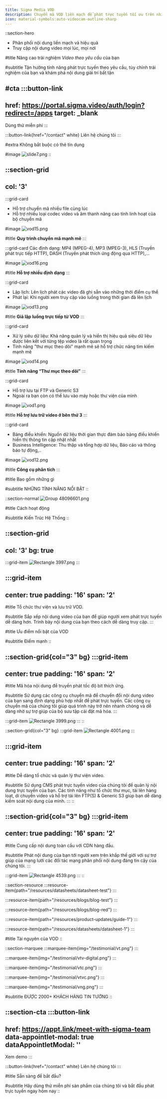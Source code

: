 ```yaml
---
title: Sigma Media VOD
description: Chuyển mã VOD liền mạch để phát trực tuyến tối ưu trên nhiều nền tảng khác nhau.
icon: material-symbols:auto-videocam-outline-sharp
---
```


::section-hero
- Phân phối nội dung liền mạch và hiệu quả
- Truy cập nội dung video mọi lúc, mọi nơi

#title
Nâng cao trải nghiệm _Video theo yêu cầu_ của bạn

#subtitle
Tận hưởng tính năng phát trực tuyến theo yêu cầu, tùy chỉnh trải nghiệm của bạn và khám phá nội dung giải trí bất tận

#cta
  :::button-link
  ---
  href: https://portal.sigma.video/auth/login?redirect=/apps
  target: _blank
  ---
  Dùng thử miễn phí
  :::

  :::button-link{href="/contact" white}
  Liên hệ chúng tôi
  :::

#extra
Không bắt buộc có thẻ tín dụng

#image
![slide7.png](/VOD/slide7.png)
::

::section-grid
---
col: '3'
---
  :::grid-card
  - Hỗ trợ chuyển mã nhiều file cùng lúc
  - Hỗ trợ nhiều loại codec video và âm thanh nâng cao tính linh hoạt của bộ chuyển mã
  
  #image
  ![vod15.png](/VOD/vod15.png)
  
  #title
  **Quy trình chuyển mã mạnh mẽ**
  :::

  :::grid-card
  Các định dạng: MP4 (MPEG-4), MP3 (MPEG-3), HLS (Truyền phát trực tiếp HTTP), DASH (Truyền phát thích ứng động qua HTTP),...
  
  #image
  ![vod16.png](/VOD/vod16.png)
  
  #title
  **Hỗ trợ nhiều định dạng**
  :::

  :::grid-card
  - Lập lịch: Lên lịch phát các video đã ghi sẵn vào những thời điểm cụ thể
  - Phát lại: Khi người xem truy cập vào luồng trong thời gian đã lên lịch
  
  #image
  ![vod13.png](/VOD/vod13.png)
  
  #title
  **Giả lập luồng trực tiếp từ VOD**
  :::

  :::grid-card
  - Xử lý siêu dữ liệu: Khả năng quản lý và hiển thị hiệu quả siêu dữ liệu được liên kết với từng tệp video là rất quan trọng
  - Tính năng "thư mục theo dõi" mạnh mẽ sẽ hỗ trợ chức năng tìm kiếm mạnh mẽ
  
  #image
  ![vod14.png](/VOD/vod14.png)
  
  #title
  **Tính năng “Thư mục theo dõi”**
  :::

  :::grid-card
  - Hỗ trợ lưu tại FTP và Generic S3
  - Ngoài ra bạn còn có thể lưu vào máy hoặc thư viện của mình
  
  #image
  ![vod1.png](/VOD/vod1.png)
  
  #title
  **Hỗ trợ lưu trữ video ở bên thứ 3**
  :::

  :::grid-card
  - Bảng điều khiển: Nguồn dữ liệu thời gian thực đảm bảo bảng điều khiển hiển thị thông tin cập nhật nhất
  - Business Intelligence: Thu thập và tổng hợp dữ liệu, Báo cáo và thông báo tự động,..
  
  #image
  ![vod12.png](/VOD/vod12.png)
  
  #title
  **Công cụ phân tích**
  :::

#title
Bao gồm những gì

#subtitle
NHỮNG TÍNH NĂNG NỔI BẬT
::

::section-normal
![Group 48096601.png](/VOD/Group%2048096601.png)

#title
Cách hoạt động

#subtitle
Kiến Trúc Hệ Thống
::

::section-grid
---
col: '3'
bg: true
---
  :::grid-item
  ![Rectangle 3997.png](/VOD/Rectangle%203997.png)
  :::

  :::grid-item
  ---
  center: true
  padding: '16'
  span: '2'
  ---
  #title
  Tổ chức thư viện và lưu trữ VOD.
  
  #subtitle
  Sắp xếp nội dung video của bạn để giúp người xem phát trực tuyến dễ dàng hơn. Trình bày nội dung của bạn theo cách dễ dàng truy cập.
  :::

#title
Ưu điểm nổi bật của VOD

#subtitle
Điểm mạnh
::

::section-grid{col="3" bg}
  :::grid-item
  ---
  center: true
  padding: '16'
  span: '2'
  ---
  #title
  Mã hóa nội dung để truyền phát tốc độ bit thích ứng.
  
  #subtitle
  Sử dụng các công cụ chuyển mã để chuyển đổi nội dung video của bạn sang định dạng phù hợp nhất để phát trực tuyến. Các công cụ chuyển mã của chúng tôi giúp quá trình này trở nên nhanh chóng và dễ dàng nhờ sự trợ giúp của bộ sưu tập cài đặt mã hóa.
  :::

  :::grid-item
  ![Rectangle 3999.png](/VOD/Rectangle%203999.png)
  :::
::

::section-grid{col="3" bg}
  :::grid-item
  ![Rectangle 4001.png](/VOD/Rectangle%204001.png)
  :::

  :::grid-item
  ---
  center: true
  padding: '16'
  span: '2'
  ---
  #title
  Dễ dàng tổ chức và quản lý thư viện video.
  
  #subtitle
  Sử dụng CMS phát trực tuyến video của chúng tôi để quản lý nội dung trực tuyến của bạn. Các tính năng như tổ chức thư mục, tải lên hàng loạt, di chuyển video và hỗ trợ tải lên FTP(S) & Generic S3 giúp bạn dễ dàng kiểm soát nội dung của mình.
  :::
::

::section-grid{col="3" bg}
  :::grid-item
  ---
  center: true
  padding: '16'
  span: '2'
  ---
  #title
  Cung cấp nội dung toàn cầu với CDN hàng đầu.
  
  #subtitle
  Phát nội dung của bạn tới người xem trên khắp thế giới với sự trợ giúp của mạng lưới các đối tác mạng phân phối nội dung đáng tin cậy của chúng tôi.
  :::

  :::grid-item
  ![Rectangle 4539.png](/VOD/Rectangle%204539.png)
  :::
::

::section-resource
  :::resource-item{path="/resources/datasheets/datasheet-test"}
  :::

  :::resource-item{path="/resources/blogs/blog-test"}
  :::

  :::resource-item{path="/resources/blogs/blog-red"}
  :::

  :::resource-item{path="/resources/product-updates/guide-1"}
  :::

  :::resource-item{path="/resources/datasheets/datasheet-1"}
  :::

#title
Tài nguyên của VOD
::

::section-marquee
  :::marquee-item{img="/testimonial/vt.png"}
  :::

  :::marquee-item{img="/testimonial/vtv-digital.png"}
  :::

  :::marquee-item{img="/testimonial/vtc.png"}
  :::

  :::marquee-item{img="/testimonial/vtvc.png"}
  :::

  :::marquee-item{img="/testimonial/vng.png"}
  :::

#subtitle
ĐƯỢC 2000+ KHÁCH HÀNG TIN TƯỞNG
::

::section-cta
  :::button-link
  ---
  href: https://appt.link/meet-with-sigma-team
  data-appointlet-modal: true
  dataAppointletModal: ''
  ---
  Xem demo
  :::

  :::button-link{href="/contact" white}
  Liên hệ chúng tôi
  :::

#title
Sẵn sàng để bắt đầu?

#subtitle
Hãy dùng thử miễn phí sản phẩm của chúng tôi và bắt đầu phát trực tuyến ngay hôm nay
::